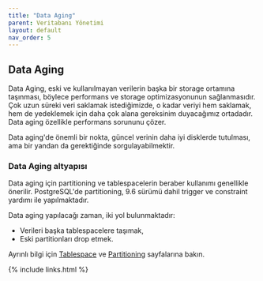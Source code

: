 ```yaml
---
title: "Data Aging"
parent: Veritabanı Yönetimi
layout: default
nav_order: 5
--- 
```


## Data Aging

Data Aging, eski ve kullanılmayan verilerin başka bir storage ortamına taşınması, böylece performans ve storage optimizasyonunun sağlanmasıdır. Çok uzun süreki veri saklamak istediğimizde, o kadar veriyi hem saklamak, hem de yedeklemek için daha çok alana gereksinim duyacağımız ortadadır. Data aging özellikle performans sorununu çözer.

Data aging'de önemli bir nokta, güncel verinin daha iyi disklerde tutulması, ama bir yandan da gerektiğinde sorgulayabilmektir.

### Data Aging altyapısı

Data aging için partitioning ve tablespacelerin beraber kullanımı genellikle önerilir. PostgreSQL'de partitioning, 9.6 sürümü dahil trigger ve constraint yardımı ile yapılmaktadır.

Data aging yapılacağı zaman, iki yol bulunmaktadır:

- Verileri başka tablespacelere taşımak,
- Eski partitionları drop etmek.

Ayrınlı bilgi için [Tablespace](mydoc_tablespace.html) ve [Partitioning](mydoc_partitioning.html) sayfalarına bakın.

{% include links.html %}
